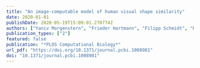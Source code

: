 ```yaml
---
title: "An image-computable model of human visual shape similarity"
date: 2020-01-01
publishDate: 2020-05-19T15:09:01.270774Z
authors: ["Yaniv Morgenstern", "Frieder Hartmann", "Filipp Schmidt", "Henning Tiedemann", "Eugen Prokott", "Guido Maiello", "Roland W. Fleming"]
publication_types: ["2"]
featured: false
publication: "*PLOS Computational Biology*"
url_pdf: "https://doi.org/10.1371/journal.pcbi.1008981"
doi: "10.1371/journal.pcbi.1008981"
---
```


